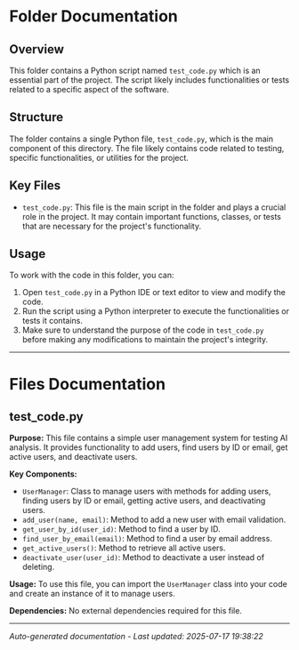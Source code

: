 # Folder Documentation

## Overview
This folder contains a Python script named `test_code.py` which is an essential part of the project. The script likely includes functionalities or tests related to a specific aspect of the software.

## Structure
The folder contains a single Python file, `test_code.py`, which is the main component of this directory. The file likely contains code related to testing, specific functionalities, or utilities for the project.

## Key Files
- `test_code.py`: This file is the main script in the folder and plays a crucial role in the project. It may contain important functions, classes, or tests that are necessary for the project's functionality.

## Usage
To work with the code in this folder, you can:
1. Open `test_code.py` in a Python IDE or text editor to view and modify the code.
2. Run the script using a Python interpreter to execute the functionalities or tests it contains.
3. Make sure to understand the purpose of the code in `test_code.py` before making any modifications to maintain the project's integrity.

---

# Files Documentation

## test_code.py

**Purpose:** This file contains a simple user management system for testing AI analysis. It provides functionality to add users, find users by ID or email, get active users, and deactivate users.

**Key Components:**
- `UserManager`: Class to manage users with methods for adding users, finding users by ID or email, getting active users, and deactivating users.
- `add_user(name, email)`: Method to add a new user with email validation.
- `get_user_by_id(user_id)`: Method to find a user by ID.
- `find_user_by_email(email)`: Method to find a user by email address.
- `get_active_users()`: Method to retrieve all active users.
- `deactivate_user(user_id)`: Method to deactivate a user instead of deleting.

**Usage:** To use this file, you can import the `UserManager` class into your code and create an instance of it to manage users.

**Dependencies:** No external dependencies required for this file.

---
*Auto-generated documentation - Last updated: 2025-07-17 19:38:22*
